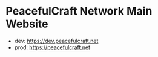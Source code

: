 # PeacefulCraft Network Main Website
- dev: https://dev.peacefulcraft.net
- prod: https://peacefulcraft.net
